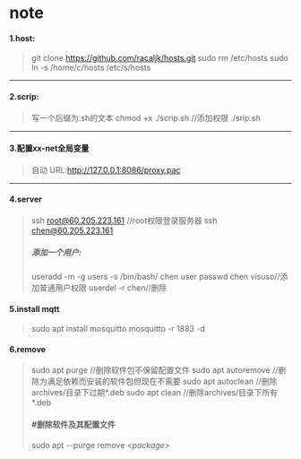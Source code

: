 # note
#### 1.host:
> git clone https://github.com/racaljk/hosts.git
> sudo rm /etc/hosts
> sudo ln -s /home/c/hosts /etc/s/hosts
---
#### 2.scrip:
> 写一个后缀为.sh的文本
> chmod +x ./scrip.sh                            //添加权限
>  ./srip.sh
---
#### 3.配置xx-net全局变量
> 自动
> URL:http://127.0.0.1:8086/proxy.pac
---
#### 4.server
> ssh root@60.205.223.161 			//root权限登录服务器
> ssh chen@60.205.223.161	
> ##### 添加一个用户:
> useradd -m -g users -s /bin/bash/ chen
> user
> passwd chen
>  visuso//添加普通用户权限
> userdel -r chen//删除
#### 5.install mqtt
> sudo apt install mosquitto
> mosquitto -r 1883 -d
#### 6.remove
> sudo apt purge <package>   //删除软件包不保留配置文件
> sudo apt autoremove <package>  //删除为满足依赖而安装的软件包但现在不需要
> sudo apt autoclean <package>   //删除archives/目录下过期*.deb
> sudo apt clean <package>       //删除archives/目录下所有*.deb
> #### \#删除软件及其配置文件
> sudo apt --purge remove <*package*>
